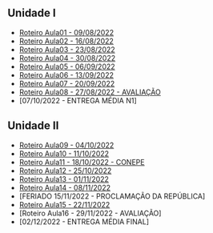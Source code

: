 ## Unidade I
- [Roteiro Aula01 - 09/08/2022](aula01.md)
- [Roteiro Aula02 - 16/08/2022](aula02.md)
- [Roteiro Aula03 - 23/08/2022](aula03.md)
- [Roteiro Aula04 - 30/08/2022](aula04.md)
- [Roteiro Aula05 - 06/09/2022](aula05.md)
- [Roteiro Aula06 - 13/09/2022](aula06.md)
- [Roteiro Aula07 - 20/09/2022](aula07.md)
- [Roteiro Aula08 - 27/08/2022 - AVALIAÇÃO](aula08.md)
- [07/10/2022 - ENTREGA MÉDIA N1]
## Unidade II
- [Roteiro Aula09 - 04/10/2022](aula09.md)
- [Roteiro Aula10 - 11/10/2022](aula10.md)
- [Roteiro Aula11 - 18/10/2022 - CONEPE](aula11.md)
- [Roteiro Aula12 - 25/10/2022](aula12.md)
- [Roteiro Aula13 - 01/11/2022](aula13.md)
- [Roteiro Aula14 - 08/11/2022](aula14.md)
- [FERIADO 15/11/2022 - PROCLAMAÇÃO DA REPÚBLICA]
- [Roteiro Aula15 - 22/11/2022](aula14.md)
- [Roteiro Aula16 - 29/11/2022 - AVALIAÇÃO]
- [02/12/2022 - ENTREGA MÉDIA FINAL]

